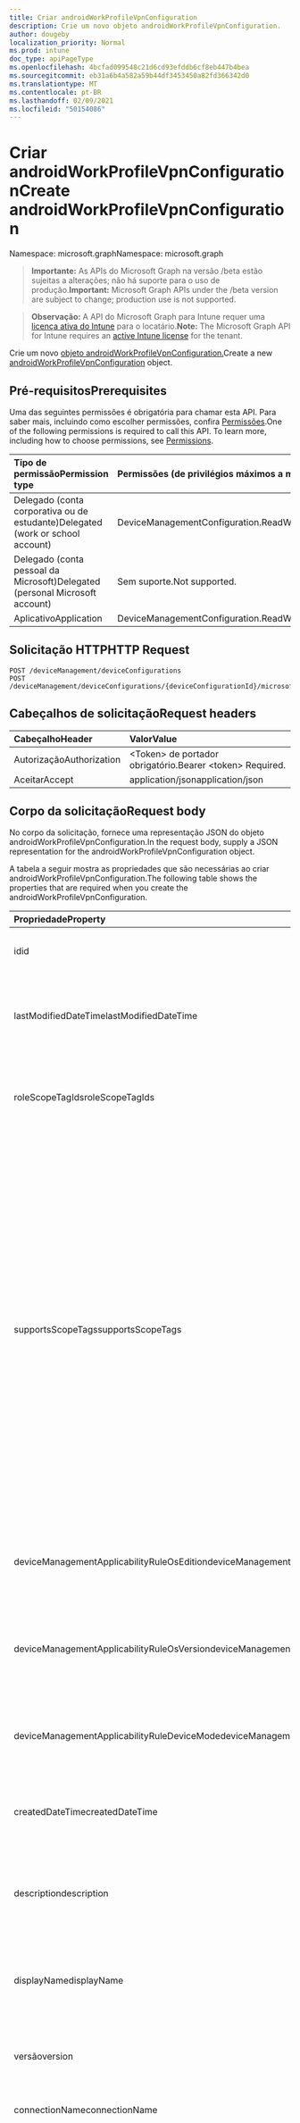 ```yaml
---
title: Criar androidWorkProfileVpnConfiguration
description: Crie um novo objeto androidWorkProfileVpnConfiguration.
author: dougeby
localization_priority: Normal
ms.prod: intune
doc_type: apiPageType
ms.openlocfilehash: 4bcfad099548c21d6cd93efddb6cf8eb447b4bea
ms.sourcegitcommit: eb31a6b4a582a59b44df3453450a82fd366342d0
ms.translationtype: MT
ms.contentlocale: pt-BR
ms.lasthandoff: 02/09/2021
ms.locfileid: "50154086"
---
```

# <a name="create-androidworkprofilevpnconfiguration"></a><span data-ttu-id="f5ae4-103">Criar androidWorkProfileVpnConfiguration</span><span class="sxs-lookup"><span data-stu-id="f5ae4-103">Create androidWorkProfileVpnConfiguration</span></span>

<span data-ttu-id="f5ae4-104">Namespace: microsoft.graph</span><span class="sxs-lookup"><span data-stu-id="f5ae4-104">Namespace: microsoft.graph</span></span>

> <span data-ttu-id="f5ae4-105">**Importante:** As APIs do Microsoft Graph na versão /beta estão sujeitas a alterações; não há suporte para o uso de produção.</span><span class="sxs-lookup"><span data-stu-id="f5ae4-105">**Important:** Microsoft Graph APIs under the /beta version are subject to change; production use is not supported.</span></span>

> <span data-ttu-id="f5ae4-106">**Observação:** A API do Microsoft Graph para Intune requer uma [licença ativa do Intune](https://go.microsoft.com/fwlink/?linkid=839381) para o locatário.</span><span class="sxs-lookup"><span data-stu-id="f5ae4-106">**Note:** The Microsoft Graph API for Intune requires an [active Intune license](https://go.microsoft.com/fwlink/?linkid=839381) for the tenant.</span></span>

<span data-ttu-id="f5ae4-107">Crie um novo [objeto androidWorkProfileVpnConfiguration.](../resources/intune-deviceconfig-androidworkprofilevpnconfiguration.md)</span><span class="sxs-lookup"><span data-stu-id="f5ae4-107">Create a new [androidWorkProfileVpnConfiguration](../resources/intune-deviceconfig-androidworkprofilevpnconfiguration.md) object.</span></span>

## <a name="prerequisites"></a><span data-ttu-id="f5ae4-108">Pré-requisitos</span><span class="sxs-lookup"><span data-stu-id="f5ae4-108">Prerequisites</span></span>
<span data-ttu-id="f5ae4-p101">Uma das seguintes permissões é obrigatória para chamar esta API. Para saber mais, incluindo como escolher permissões, confira [Permissões](/graph/permissions-reference).</span><span class="sxs-lookup"><span data-stu-id="f5ae4-p101">One of the following permissions is required to call this API. To learn more, including how to choose permissions, see [Permissions](/graph/permissions-reference).</span></span>

|<span data-ttu-id="f5ae4-111">Tipo de permissão</span><span class="sxs-lookup"><span data-stu-id="f5ae4-111">Permission type</span></span>|<span data-ttu-id="f5ae4-112">Permissões (de privilégios máximos a mínimos)</span><span class="sxs-lookup"><span data-stu-id="f5ae4-112">Permissions (from most to least privileged)</span></span>|
|:---|:---|
|<span data-ttu-id="f5ae4-113">Delegado (conta corporativa ou de estudante)</span><span class="sxs-lookup"><span data-stu-id="f5ae4-113">Delegated (work or school account)</span></span>|<span data-ttu-id="f5ae4-114">DeviceManagementConfiguration.ReadWrite.All</span><span class="sxs-lookup"><span data-stu-id="f5ae4-114">DeviceManagementConfiguration.ReadWrite.All</span></span>|
|<span data-ttu-id="f5ae4-115">Delegado (conta pessoal da Microsoft)</span><span class="sxs-lookup"><span data-stu-id="f5ae4-115">Delegated (personal Microsoft account)</span></span>|<span data-ttu-id="f5ae4-116">Sem suporte.</span><span class="sxs-lookup"><span data-stu-id="f5ae4-116">Not supported.</span></span>|
|<span data-ttu-id="f5ae4-117">Aplicativo</span><span class="sxs-lookup"><span data-stu-id="f5ae4-117">Application</span></span>|<span data-ttu-id="f5ae4-118">DeviceManagementConfiguration.ReadWrite.All</span><span class="sxs-lookup"><span data-stu-id="f5ae4-118">DeviceManagementConfiguration.ReadWrite.All</span></span>|

## <a name="http-request"></a><span data-ttu-id="f5ae4-119">Solicitação HTTP</span><span class="sxs-lookup"><span data-stu-id="f5ae4-119">HTTP Request</span></span>
<!-- {
  "blockType": "ignored"
}
-->
``` http
POST /deviceManagement/deviceConfigurations
POST /deviceManagement/deviceConfigurations/{deviceConfigurationId}/microsoft.graph.windowsDomainJoinConfiguration/networkAccessConfigurations
```

## <a name="request-headers"></a><span data-ttu-id="f5ae4-120">Cabeçalhos de solicitação</span><span class="sxs-lookup"><span data-stu-id="f5ae4-120">Request headers</span></span>
|<span data-ttu-id="f5ae4-121">Cabeçalho</span><span class="sxs-lookup"><span data-stu-id="f5ae4-121">Header</span></span>|<span data-ttu-id="f5ae4-122">Valor</span><span class="sxs-lookup"><span data-stu-id="f5ae4-122">Value</span></span>|
|:---|:---|
|<span data-ttu-id="f5ae4-123">Autorização</span><span class="sxs-lookup"><span data-stu-id="f5ae4-123">Authorization</span></span>|<span data-ttu-id="f5ae4-124">&lt;Token&gt; de portador obrigatório.</span><span class="sxs-lookup"><span data-stu-id="f5ae4-124">Bearer &lt;token&gt; Required.</span></span>|
|<span data-ttu-id="f5ae4-125">Aceitar</span><span class="sxs-lookup"><span data-stu-id="f5ae4-125">Accept</span></span>|<span data-ttu-id="f5ae4-126">application/json</span><span class="sxs-lookup"><span data-stu-id="f5ae4-126">application/json</span></span>|

## <a name="request-body"></a><span data-ttu-id="f5ae4-127">Corpo da solicitação</span><span class="sxs-lookup"><span data-stu-id="f5ae4-127">Request body</span></span>
<span data-ttu-id="f5ae4-128">No corpo da solicitação, fornece uma representação JSON do objeto androidWorkProfileVpnConfiguration.</span><span class="sxs-lookup"><span data-stu-id="f5ae4-128">In the request body, supply a JSON representation for the androidWorkProfileVpnConfiguration object.</span></span>

<span data-ttu-id="f5ae4-129">A tabela a seguir mostra as propriedades que são necessárias ao criar androidWorkProfileVpnConfiguration.</span><span class="sxs-lookup"><span data-stu-id="f5ae4-129">The following table shows the properties that are required when you create the androidWorkProfileVpnConfiguration.</span></span>

|<span data-ttu-id="f5ae4-130">Propriedade</span><span class="sxs-lookup"><span data-stu-id="f5ae4-130">Property</span></span>|<span data-ttu-id="f5ae4-131">Tipo</span><span class="sxs-lookup"><span data-stu-id="f5ae4-131">Type</span></span>|<span data-ttu-id="f5ae4-132">Descrição</span><span class="sxs-lookup"><span data-stu-id="f5ae4-132">Description</span></span>|
|:---|:---|:---|
|<span data-ttu-id="f5ae4-133">id</span><span class="sxs-lookup"><span data-stu-id="f5ae4-133">id</span></span>|<span data-ttu-id="f5ae4-134">String</span><span class="sxs-lookup"><span data-stu-id="f5ae4-134">String</span></span>|<span data-ttu-id="f5ae4-135">Chave da entidade.</span><span class="sxs-lookup"><span data-stu-id="f5ae4-135">Key of the entity.</span></span> <span data-ttu-id="f5ae4-136">Herdada de [deviceConfiguration](../resources/intune-shared-deviceconfiguration.md)</span><span class="sxs-lookup"><span data-stu-id="f5ae4-136">Inherited from [deviceConfiguration](../resources/intune-shared-deviceconfiguration.md)</span></span>|
|<span data-ttu-id="f5ae4-137">lastModifiedDateTime</span><span class="sxs-lookup"><span data-stu-id="f5ae4-137">lastModifiedDateTime</span></span>|<span data-ttu-id="f5ae4-138">DateTimeOffset</span><span class="sxs-lookup"><span data-stu-id="f5ae4-138">DateTimeOffset</span></span>|<span data-ttu-id="f5ae4-139">DateTime da última modificação do objeto.</span><span class="sxs-lookup"><span data-stu-id="f5ae4-139">DateTime the object was last modified.</span></span> <span data-ttu-id="f5ae4-140">Herdada de [deviceConfiguration](../resources/intune-shared-deviceconfiguration.md)</span><span class="sxs-lookup"><span data-stu-id="f5ae4-140">Inherited from [deviceConfiguration](../resources/intune-shared-deviceconfiguration.md)</span></span>|
|<span data-ttu-id="f5ae4-141">roleScopeTagIds</span><span class="sxs-lookup"><span data-stu-id="f5ae4-141">roleScopeTagIds</span></span>|<span data-ttu-id="f5ae4-142">Coleção de cadeias de caracteres</span><span class="sxs-lookup"><span data-stu-id="f5ae4-142">String collection</span></span>|<span data-ttu-id="f5ae4-143">Lista de Marcas de Escopo para esta instância de Entidade.</span><span class="sxs-lookup"><span data-stu-id="f5ae4-143">List of Scope Tags for this Entity instance.</span></span> <span data-ttu-id="f5ae4-144">Herdada de [deviceConfiguration](../resources/intune-shared-deviceconfiguration.md)</span><span class="sxs-lookup"><span data-stu-id="f5ae4-144">Inherited from [deviceConfiguration](../resources/intune-shared-deviceconfiguration.md)</span></span>|
|<span data-ttu-id="f5ae4-145">supportsScopeTags</span><span class="sxs-lookup"><span data-stu-id="f5ae4-145">supportsScopeTags</span></span>|<span data-ttu-id="f5ae4-146">Boolean</span><span class="sxs-lookup"><span data-stu-id="f5ae4-146">Boolean</span></span>|<span data-ttu-id="f5ae4-147">Indica se a Configuração de Dispositivo subjacente dá suporte ou não à atribuição de marcas de escopo.</span><span class="sxs-lookup"><span data-stu-id="f5ae4-147">Indicates whether or not the underlying Device Configuration supports the assignment of scope tags.</span></span> <span data-ttu-id="f5ae4-148">A atribuição à propriedade ScopeTags não é permitida quando esse valor é falso e as entidades não estarão visíveis aos usuários com escopo.</span><span class="sxs-lookup"><span data-stu-id="f5ae4-148">Assigning to the ScopeTags property is not allowed when this value is false and entities will not be visible to scoped users.</span></span> <span data-ttu-id="f5ae4-149">Isso ocorre para políticas herdadas criadas no Silverlight e pode ser resolvida excluindo e recriando a política no Portal do Azure.</span><span class="sxs-lookup"><span data-stu-id="f5ae4-149">This occurs for Legacy policies created in Silverlight and can be resolved by deleting and recreating the policy in the Azure Portal.</span></span> <span data-ttu-id="f5ae4-150">Essa propriedade é somente leitura.</span><span class="sxs-lookup"><span data-stu-id="f5ae4-150">This property is read-only.</span></span> <span data-ttu-id="f5ae4-151">Herdada de [deviceConfiguration](../resources/intune-shared-deviceconfiguration.md)</span><span class="sxs-lookup"><span data-stu-id="f5ae4-151">Inherited from [deviceConfiguration](../resources/intune-shared-deviceconfiguration.md)</span></span>|
|<span data-ttu-id="f5ae4-152">deviceManagementApplicabilityRuleOsEdition</span><span class="sxs-lookup"><span data-stu-id="f5ae4-152">deviceManagementApplicabilityRuleOsEdition</span></span>|[<span data-ttu-id="f5ae4-153">deviceManagementApplicabilityRuleOsEdition</span><span class="sxs-lookup"><span data-stu-id="f5ae4-153">deviceManagementApplicabilityRuleOsEdition</span></span>](../resources/intune-deviceconfig-devicemanagementapplicabilityruleosedition.md)|<span data-ttu-id="f5ae4-154">A aplicabilidade da edição do sistema operacional para esta Política.</span><span class="sxs-lookup"><span data-stu-id="f5ae4-154">The OS edition applicability for this Policy.</span></span> <span data-ttu-id="f5ae4-155">Herdada de [deviceConfiguration](../resources/intune-shared-deviceconfiguration.md)</span><span class="sxs-lookup"><span data-stu-id="f5ae4-155">Inherited from [deviceConfiguration](../resources/intune-shared-deviceconfiguration.md)</span></span>|
|<span data-ttu-id="f5ae4-156">deviceManagementApplicabilityRuleOsVersion</span><span class="sxs-lookup"><span data-stu-id="f5ae4-156">deviceManagementApplicabilityRuleOsVersion</span></span>|[<span data-ttu-id="f5ae4-157">deviceManagementApplicabilityRuleOsVersion</span><span class="sxs-lookup"><span data-stu-id="f5ae4-157">deviceManagementApplicabilityRuleOsVersion</span></span>](../resources/intune-deviceconfig-devicemanagementapplicabilityruleosversion.md)|<span data-ttu-id="f5ae4-158">A regra de aplicabilidade da versão do sistema operacional para esta Política.</span><span class="sxs-lookup"><span data-stu-id="f5ae4-158">The OS version applicability rule for this Policy.</span></span> <span data-ttu-id="f5ae4-159">Herdada de [deviceConfiguration](../resources/intune-shared-deviceconfiguration.md)</span><span class="sxs-lookup"><span data-stu-id="f5ae4-159">Inherited from [deviceConfiguration](../resources/intune-shared-deviceconfiguration.md)</span></span>|
|<span data-ttu-id="f5ae4-160">deviceManagementApplicabilityRuleDeviceMode</span><span class="sxs-lookup"><span data-stu-id="f5ae4-160">deviceManagementApplicabilityRuleDeviceMode</span></span>|[<span data-ttu-id="f5ae4-161">deviceManagementApplicabilityRuleDeviceMode</span><span class="sxs-lookup"><span data-stu-id="f5ae4-161">deviceManagementApplicabilityRuleDeviceMode</span></span>](../resources/intune-deviceconfig-devicemanagementapplicabilityruledevicemode.md)|<span data-ttu-id="f5ae4-162">A regra de aplicabilidade do modo de dispositivo para esta política.</span><span class="sxs-lookup"><span data-stu-id="f5ae4-162">The device mode applicability rule for this Policy.</span></span> <span data-ttu-id="f5ae4-163">Herdada de [deviceConfiguration](../resources/intune-shared-deviceconfiguration.md)</span><span class="sxs-lookup"><span data-stu-id="f5ae4-163">Inherited from [deviceConfiguration](../resources/intune-shared-deviceconfiguration.md)</span></span>|
|<span data-ttu-id="f5ae4-164">createdDateTime</span><span class="sxs-lookup"><span data-stu-id="f5ae4-164">createdDateTime</span></span>|<span data-ttu-id="f5ae4-165">DateTimeOffset</span><span class="sxs-lookup"><span data-stu-id="f5ae4-165">DateTimeOffset</span></span>|<span data-ttu-id="f5ae4-166">DateTime em que o objeto foi criado.</span><span class="sxs-lookup"><span data-stu-id="f5ae4-166">DateTime the object was created.</span></span> <span data-ttu-id="f5ae4-167">Herdada de [deviceConfiguration](../resources/intune-shared-deviceconfiguration.md)</span><span class="sxs-lookup"><span data-stu-id="f5ae4-167">Inherited from [deviceConfiguration](../resources/intune-shared-deviceconfiguration.md)</span></span>|
|<span data-ttu-id="f5ae4-168">description</span><span class="sxs-lookup"><span data-stu-id="f5ae4-168">description</span></span>|<span data-ttu-id="f5ae4-169">String</span><span class="sxs-lookup"><span data-stu-id="f5ae4-169">String</span></span>|<span data-ttu-id="f5ae4-170">O administrador forneceu a descrição da Configuração do dispositivo.</span><span class="sxs-lookup"><span data-stu-id="f5ae4-170">Admin provided description of the Device Configuration.</span></span> <span data-ttu-id="f5ae4-171">Herdada de [deviceConfiguration](../resources/intune-shared-deviceconfiguration.md)</span><span class="sxs-lookup"><span data-stu-id="f5ae4-171">Inherited from [deviceConfiguration](../resources/intune-shared-deviceconfiguration.md)</span></span>|
|<span data-ttu-id="f5ae4-172">displayName</span><span class="sxs-lookup"><span data-stu-id="f5ae4-172">displayName</span></span>|<span data-ttu-id="f5ae4-173">String</span><span class="sxs-lookup"><span data-stu-id="f5ae4-173">String</span></span>|<span data-ttu-id="f5ae4-174">O administrador forneceu o nome da Configuração do dispositivo.</span><span class="sxs-lookup"><span data-stu-id="f5ae4-174">Admin provided name of the device configuration.</span></span> <span data-ttu-id="f5ae4-175">Herdada de [deviceConfiguration](../resources/intune-shared-deviceconfiguration.md)</span><span class="sxs-lookup"><span data-stu-id="f5ae4-175">Inherited from [deviceConfiguration](../resources/intune-shared-deviceconfiguration.md)</span></span>|
|<span data-ttu-id="f5ae4-176">versão</span><span class="sxs-lookup"><span data-stu-id="f5ae4-176">version</span></span>|<span data-ttu-id="f5ae4-177">Int32</span><span class="sxs-lookup"><span data-stu-id="f5ae4-177">Int32</span></span>|<span data-ttu-id="f5ae4-178">Versão da configuração do dispositivo.</span><span class="sxs-lookup"><span data-stu-id="f5ae4-178">Version of the device configuration.</span></span> <span data-ttu-id="f5ae4-179">Herdada de [deviceConfiguration](../resources/intune-shared-deviceconfiguration.md)</span><span class="sxs-lookup"><span data-stu-id="f5ae4-179">Inherited from [deviceConfiguration](../resources/intune-shared-deviceconfiguration.md)</span></span>|
|<span data-ttu-id="f5ae4-180">connectionName</span><span class="sxs-lookup"><span data-stu-id="f5ae4-180">connectionName</span></span>|<span data-ttu-id="f5ae4-181">String</span><span class="sxs-lookup"><span data-stu-id="f5ae4-181">String</span></span>|<span data-ttu-id="f5ae4-182">Nome da conexão exibido para o usuário.</span><span class="sxs-lookup"><span data-stu-id="f5ae4-182">Connection name displayed to the user.</span></span>|
|<span data-ttu-id="f5ae4-183">connectionType</span><span class="sxs-lookup"><span data-stu-id="f5ae4-183">connectionType</span></span>|[<span data-ttu-id="f5ae4-184">androidWorkProfileVpnConnectionType</span><span class="sxs-lookup"><span data-stu-id="f5ae4-184">androidWorkProfileVpnConnectionType</span></span>](../resources/intune-deviceconfig-androidworkprofilevpnconnectiontype.md)|<span data-ttu-id="f5ae4-185">Tipo de conexão.</span><span class="sxs-lookup"><span data-stu-id="f5ae4-185">Connection type.</span></span> <span data-ttu-id="f5ae4-186">Os valores possíveis são: `ciscoAnyConnect`, `pulseSecure`, `f5EdgeClient`, `dellSonicWallMobileConnect`, `checkPointCapsuleVpn`, `citrix`, `paloAltoGlobalProtect`, `microsoftTunnel`, `netMotionMobility`, `microsoftProtect`.</span><span class="sxs-lookup"><span data-stu-id="f5ae4-186">Possible values are: `ciscoAnyConnect`, `pulseSecure`, `f5EdgeClient`, `dellSonicWallMobileConnect`, `checkPointCapsuleVpn`, `citrix`, `paloAltoGlobalProtect`, `microsoftTunnel`, `netMotionMobility`, `microsoftProtect`.</span></span>|
|<span data-ttu-id="f5ae4-187">role</span><span class="sxs-lookup"><span data-stu-id="f5ae4-187">role</span></span>|<span data-ttu-id="f5ae4-188">String</span><span class="sxs-lookup"><span data-stu-id="f5ae4-188">String</span></span>|<span data-ttu-id="f5ae4-189">Função quando o tipo de conexão é definido como Pulse Secure.</span><span class="sxs-lookup"><span data-stu-id="f5ae4-189">Role when connection type is set to Pulse Secure.</span></span>|
|<span data-ttu-id="f5ae4-190">realm</span><span class="sxs-lookup"><span data-stu-id="f5ae4-190">realm</span></span>|<span data-ttu-id="f5ae4-191">String</span><span class="sxs-lookup"><span data-stu-id="f5ae4-191">String</span></span>|<span data-ttu-id="f5ae4-192">Realm quando o tipo de conexão está definido como Pulse Secure.</span><span class="sxs-lookup"><span data-stu-id="f5ae4-192">Realm when connection type is set to Pulse Secure.</span></span>|
|<span data-ttu-id="f5ae4-193">servers</span><span class="sxs-lookup"><span data-stu-id="f5ae4-193">servers</span></span>|<span data-ttu-id="f5ae4-194">[Coleção vpnServer](../resources/intune-deviceconfig-vpnserver.md)</span><span class="sxs-lookup"><span data-stu-id="f5ae4-194">[vpnServer](../resources/intune-deviceconfig-vpnserver.md) collection</span></span>|<span data-ttu-id="f5ae4-195">Lista de servidores VPN na rede.</span><span class="sxs-lookup"><span data-stu-id="f5ae4-195">List of VPN Servers on the network.</span></span> <span data-ttu-id="f5ae4-196">Certifique-se de que os usuários finais possam acessar esses locais de rede.</span><span class="sxs-lookup"><span data-stu-id="f5ae4-196">Make sure end users can access these network locations.</span></span> <span data-ttu-id="f5ae4-197">Esta coleção pode conter um máximo de 500 elementos.</span><span class="sxs-lookup"><span data-stu-id="f5ae4-197">This collection can contain a maximum of 500 elements.</span></span>|
|<span data-ttu-id="f5ae4-198">fingerprint</span><span class="sxs-lookup"><span data-stu-id="f5ae4-198">fingerprint</span></span>|<span data-ttu-id="f5ae4-199">String</span><span class="sxs-lookup"><span data-stu-id="f5ae4-199">String</span></span>|<span data-ttu-id="f5ae4-200">A impressão digital é uma cadeia de caracteres que será usada para verificar se o servidor VPN pode ser confiável, o que só é aplicável quando o tipo de conexão é CHECK Point Capsule VPN.</span><span class="sxs-lookup"><span data-stu-id="f5ae4-200">Fingerprint is a string that will be used to verify the VPN server can be trusted, which is only applicable when connection type is Check Point Capsule VPN.</span></span>|
|<span data-ttu-id="f5ae4-201">customData</span><span class="sxs-lookup"><span data-stu-id="f5ae4-201">customData</span></span>|<span data-ttu-id="f5ae4-202">Coleção [KeyValue](../resources/intune-deviceconfig-keyvalue.md)</span><span class="sxs-lookup"><span data-stu-id="f5ae4-202">[keyValue](../resources/intune-deviceconfig-keyvalue.md) collection</span></span>|<span data-ttu-id="f5ae4-203">Dados personalizados quando o tipo de conexão é definido como Citrix.</span><span class="sxs-lookup"><span data-stu-id="f5ae4-203">Custom data when connection type is set to Citrix.</span></span> <span data-ttu-id="f5ae4-204">Essa coleção pode conter no máximo 25 elementos.</span><span class="sxs-lookup"><span data-stu-id="f5ae4-204">This collection can contain a maximum of 25 elements.</span></span>|
|<span data-ttu-id="f5ae4-205">customKeyValueData</span><span class="sxs-lookup"><span data-stu-id="f5ae4-205">customKeyValueData</span></span>|<span data-ttu-id="f5ae4-206">Coleção [keyValuePair](../resources/intune-shared-keyvaluepair.md)</span><span class="sxs-lookup"><span data-stu-id="f5ae4-206">[keyValuePair](../resources/intune-shared-keyvaluepair.md) collection</span></span>|<span data-ttu-id="f5ae4-207">Dados personalizados quando o tipo de conexão é definido como Citrix.</span><span class="sxs-lookup"><span data-stu-id="f5ae4-207">Custom data when connection type is set to Citrix.</span></span> <span data-ttu-id="f5ae4-208">Essa coleção pode conter no máximo 25 elementos.</span><span class="sxs-lookup"><span data-stu-id="f5ae4-208">This collection can contain a maximum of 25 elements.</span></span>|
|<span data-ttu-id="f5ae4-209">authenticationMethod</span><span class="sxs-lookup"><span data-stu-id="f5ae4-209">authenticationMethod</span></span>|[<span data-ttu-id="f5ae4-210">vpnAuthenticationMethod</span><span class="sxs-lookup"><span data-stu-id="f5ae4-210">vpnAuthenticationMethod</span></span>](../resources/intune-deviceconfig-vpnauthenticationmethod.md)|<span data-ttu-id="f5ae4-211">Método de autenticação.</span><span class="sxs-lookup"><span data-stu-id="f5ae4-211">Authentication method.</span></span> <span data-ttu-id="f5ae4-212">Os valores possíveis são: `certificate`, `usernameAndPassword`, `sharedSecret`, `derivedCredential`, `azureAD`.</span><span class="sxs-lookup"><span data-stu-id="f5ae4-212">Possible values are: `certificate`, `usernameAndPassword`, `sharedSecret`, `derivedCredential`, `azureAD`.</span></span>|
|<span data-ttu-id="f5ae4-213">proxyServer</span><span class="sxs-lookup"><span data-stu-id="f5ae4-213">proxyServer</span></span>|[<span data-ttu-id="f5ae4-214">vpnProxyServer</span><span class="sxs-lookup"><span data-stu-id="f5ae4-214">vpnProxyServer</span></span>](../resources/intune-deviceconfig-vpnproxyserver.md)|<span data-ttu-id="f5ae4-215">Servidor proxy.</span><span class="sxs-lookup"><span data-stu-id="f5ae4-215">Proxy server.</span></span>|
|<span data-ttu-id="f5ae4-216">targetedPackageIds</span><span class="sxs-lookup"><span data-stu-id="f5ae4-216">targetedPackageIds</span></span>|<span data-ttu-id="f5ae4-217">Coleção de cadeias de caracteres</span><span class="sxs-lookup"><span data-stu-id="f5ae4-217">String collection</span></span>|<span data-ttu-id="f5ae4-218">IDs do pacote do aplicativo direcionado.</span><span class="sxs-lookup"><span data-stu-id="f5ae4-218">Targeted App package IDs.</span></span>|
|<span data-ttu-id="f5ae4-219">targetedMobileApps</span><span class="sxs-lookup"><span data-stu-id="f5ae4-219">targetedMobileApps</span></span>|<span data-ttu-id="f5ae4-220">Coleção [appListItem](../resources/intune-deviceconfig-applistitem.md)</span><span class="sxs-lookup"><span data-stu-id="f5ae4-220">[appListItem](../resources/intune-deviceconfig-applistitem.md) collection</span></span>|<span data-ttu-id="f5ae4-221">Aplicativos móveis direcionados.</span><span class="sxs-lookup"><span data-stu-id="f5ae4-221">Targeted mobile apps.</span></span> <span data-ttu-id="f5ae4-222">Esta coleção pode conter um máximo de 500 elementos.</span><span class="sxs-lookup"><span data-stu-id="f5ae4-222">This collection can contain a maximum of 500 elements.</span></span>|
|<span data-ttu-id="f5ae4-223">alwaysOn</span><span class="sxs-lookup"><span data-stu-id="f5ae4-223">alwaysOn</span></span>|<span data-ttu-id="f5ae4-224">Boolean</span><span class="sxs-lookup"><span data-stu-id="f5ae4-224">Boolean</span></span>|<span data-ttu-id="f5ae4-225">Se a conexão VPN sempre ativa deve ou não ser habilitada.</span><span class="sxs-lookup"><span data-stu-id="f5ae4-225">Whether or not to enable always-on VPN connection.</span></span>|
|<span data-ttu-id="f5ae4-226">alwaysOnLockdown</span><span class="sxs-lookup"><span data-stu-id="f5ae4-226">alwaysOnLockdown</span></span>|<span data-ttu-id="f5ae4-227">Boolean</span><span class="sxs-lookup"><span data-stu-id="f5ae4-227">Boolean</span></span>|<span data-ttu-id="f5ae4-228">Se a conexão VPN sempre ativa estiver habilitada, se o tráfego de rede será ou não bloqueado quando essa VPN for desconectada.</span><span class="sxs-lookup"><span data-stu-id="f5ae4-228">If always-on VPN connection is enabled, whether or not to lock network traffic when that VPN is disconnected.</span></span>|
|<span data-ttu-id="f5ae4-229">microsoftTunnelSiteId</span><span class="sxs-lookup"><span data-stu-id="f5ae4-229">microsoftTunnelSiteId</span></span>|<span data-ttu-id="f5ae4-230">String</span><span class="sxs-lookup"><span data-stu-id="f5ae4-230">String</span></span>|<span data-ttu-id="f5ae4-231">ID do site de túnel da Microsoft.</span><span class="sxs-lookup"><span data-stu-id="f5ae4-231">Microsoft Tunnel site ID.</span></span>|



## <a name="response"></a><span data-ttu-id="f5ae4-232">Resposta</span><span class="sxs-lookup"><span data-stu-id="f5ae4-232">Response</span></span>
<span data-ttu-id="f5ae4-233">Se tiver êxito, este método retornará um código de resposta e um objeto `201 Created` [androidWorkProfileVpnConfiguration](../resources/intune-deviceconfig-androidworkprofilevpnconfiguration.md) no corpo da resposta.</span><span class="sxs-lookup"><span data-stu-id="f5ae4-233">If successful, this method returns a `201 Created` response code and a [androidWorkProfileVpnConfiguration](../resources/intune-deviceconfig-androidworkprofilevpnconfiguration.md) object in the response body.</span></span>

## <a name="example"></a><span data-ttu-id="f5ae4-234">Exemplo</span><span class="sxs-lookup"><span data-stu-id="f5ae4-234">Example</span></span>

### <a name="request"></a><span data-ttu-id="f5ae4-235">Solicitação</span><span class="sxs-lookup"><span data-stu-id="f5ae4-235">Request</span></span>
<span data-ttu-id="f5ae4-236">Este é um exemplo da solicitação.</span><span class="sxs-lookup"><span data-stu-id="f5ae4-236">Here is an example of the request.</span></span>
``` http
POST https://graph.microsoft.com/beta/deviceManagement/deviceConfigurations
Content-type: application/json
Content-length: 2422

{
  "@odata.type": "#microsoft.graph.androidWorkProfileVpnConfiguration",
  "roleScopeTagIds": [
    "Role Scope Tag Ids value"
  ],
  "supportsScopeTags": true,
  "deviceManagementApplicabilityRuleOsEdition": {
    "@odata.type": "microsoft.graph.deviceManagementApplicabilityRuleOsEdition",
    "osEditionTypes": [
      "windows10EnterpriseN"
    ],
    "name": "Name value",
    "ruleType": "exclude"
  },
  "deviceManagementApplicabilityRuleOsVersion": {
    "@odata.type": "microsoft.graph.deviceManagementApplicabilityRuleOsVersion",
    "minOSVersion": "Min OSVersion value",
    "maxOSVersion": "Max OSVersion value",
    "name": "Name value",
    "ruleType": "exclude"
  },
  "deviceManagementApplicabilityRuleDeviceMode": {
    "@odata.type": "microsoft.graph.deviceManagementApplicabilityRuleDeviceMode",
    "deviceMode": "sModeConfiguration",
    "name": "Name value",
    "ruleType": "exclude"
  },
  "description": "Description value",
  "displayName": "Display Name value",
  "version": 7,
  "connectionName": "Connection Name value",
  "connectionType": "pulseSecure",
  "role": "Role value",
  "realm": "Realm value",
  "servers": [
    {
      "@odata.type": "microsoft.graph.vpnServer",
      "description": "Description value",
      "address": "Address value",
      "isDefaultServer": true
    }
  ],
  "fingerprint": "Fingerprint value",
  "customData": [
    {
      "@odata.type": "microsoft.graph.keyValue",
      "key": "Key value",
      "value": "Value value"
    }
  ],
  "customKeyValueData": [
    {
      "@odata.type": "microsoft.graph.keyValuePair",
      "name": "Name value",
      "value": "Value value"
    }
  ],
  "authenticationMethod": "usernameAndPassword",
  "proxyServer": {
    "@odata.type": "microsoft.graph.vpnProxyServer",
    "automaticConfigurationScriptUrl": "https://example.com/automaticConfigurationScriptUrl/",
    "address": "Address value",
    "port": 4
  },
  "targetedPackageIds": [
    "Targeted Package Ids value"
  ],
  "targetedMobileApps": [
    {
      "@odata.type": "microsoft.graph.appListItem",
      "name": "Name value",
      "publisher": "Publisher value",
      "appStoreUrl": "https://example.com/appStoreUrl/",
      "appId": "App Id value"
    }
  ],
  "alwaysOn": true,
  "alwaysOnLockdown": true,
  "microsoftTunnelSiteId": "Microsoft Tunnel Site Id value"
}
```

### <a name="response"></a><span data-ttu-id="f5ae4-237">Resposta</span><span class="sxs-lookup"><span data-stu-id="f5ae4-237">Response</span></span>
<span data-ttu-id="f5ae4-p119">Veja a seguir um exemplo da resposta. Observação: o objeto response mostrado aqui pode estar truncado por motivos de concisão. Todas as propriedades serão retornadas de uma chamada real.</span><span class="sxs-lookup"><span data-stu-id="f5ae4-p119">Here is an example of the response. Note: The response object shown here may be truncated for brevity. All of the properties will be returned from an actual call.</span></span>
``` http
HTTP/1.1 201 Created
Content-Type: application/json
Content-Length: 2594

{
  "@odata.type": "#microsoft.graph.androidWorkProfileVpnConfiguration",
  "id": "32910378-0378-3291-7803-913278039132",
  "lastModifiedDateTime": "2017-01-01T00:00:35.1329464-08:00",
  "roleScopeTagIds": [
    "Role Scope Tag Ids value"
  ],
  "supportsScopeTags": true,
  "deviceManagementApplicabilityRuleOsEdition": {
    "@odata.type": "microsoft.graph.deviceManagementApplicabilityRuleOsEdition",
    "osEditionTypes": [
      "windows10EnterpriseN"
    ],
    "name": "Name value",
    "ruleType": "exclude"
  },
  "deviceManagementApplicabilityRuleOsVersion": {
    "@odata.type": "microsoft.graph.deviceManagementApplicabilityRuleOsVersion",
    "minOSVersion": "Min OSVersion value",
    "maxOSVersion": "Max OSVersion value",
    "name": "Name value",
    "ruleType": "exclude"
  },
  "deviceManagementApplicabilityRuleDeviceMode": {
    "@odata.type": "microsoft.graph.deviceManagementApplicabilityRuleDeviceMode",
    "deviceMode": "sModeConfiguration",
    "name": "Name value",
    "ruleType": "exclude"
  },
  "createdDateTime": "2017-01-01T00:02:43.5775965-08:00",
  "description": "Description value",
  "displayName": "Display Name value",
  "version": 7,
  "connectionName": "Connection Name value",
  "connectionType": "pulseSecure",
  "role": "Role value",
  "realm": "Realm value",
  "servers": [
    {
      "@odata.type": "microsoft.graph.vpnServer",
      "description": "Description value",
      "address": "Address value",
      "isDefaultServer": true
    }
  ],
  "fingerprint": "Fingerprint value",
  "customData": [
    {
      "@odata.type": "microsoft.graph.keyValue",
      "key": "Key value",
      "value": "Value value"
    }
  ],
  "customKeyValueData": [
    {
      "@odata.type": "microsoft.graph.keyValuePair",
      "name": "Name value",
      "value": "Value value"
    }
  ],
  "authenticationMethod": "usernameAndPassword",
  "proxyServer": {
    "@odata.type": "microsoft.graph.vpnProxyServer",
    "automaticConfigurationScriptUrl": "https://example.com/automaticConfigurationScriptUrl/",
    "address": "Address value",
    "port": 4
  },
  "targetedPackageIds": [
    "Targeted Package Ids value"
  ],
  "targetedMobileApps": [
    {
      "@odata.type": "microsoft.graph.appListItem",
      "name": "Name value",
      "publisher": "Publisher value",
      "appStoreUrl": "https://example.com/appStoreUrl/",
      "appId": "App Id value"
    }
  ],
  "alwaysOn": true,
  "alwaysOnLockdown": true,
  "microsoftTunnelSiteId": "Microsoft Tunnel Site Id value"
}
```




